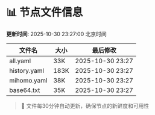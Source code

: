 # 📊 节点文件信息

**更新时间**: 2025-10-30 23:27:00 北京时间

| 文件名 | 大小 | 最后修改 |
|--------|------|----------|
| all.yaml | 33K | 2025-10-30 23:27 |
| history.yaml | 183K | 2025-10-30 23:27 |
| mihomo.yaml | 38K | 2025-10-30 23:27 |
| base64.txt | 35K | 2025-10-30 23:27 |

> 🔄 文件每30分钟自动更新，确保节点的新鲜度和可用性
